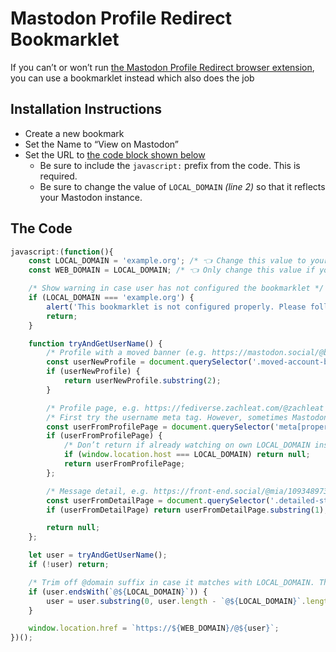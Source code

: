 # Mastodon Profile Redirect Bookmarklet

If you can’t or won’t run [the Mastodon Profile Redirect browser extension](https://github.com/bramus/mastodon-profile-redirect/), you can use a bookmarklet instead which also does the job

## Installation Instructions

- Create a new bookmark
- Set the Name to “View on Mastodon”
- Set the URL to [the code block shown below](#the-code)
    - Be sure to include the `javascript:` prefix from the code. This is required.
    - Be sure to change the value of `LOCAL_DOMAIN` _(line 2)_ so that it reflects your Mastodon instance.

## The Code

```js
javascript:(function(){
    const LOCAL_DOMAIN = 'example.org'; /* 👈 Change this value to your Mastodon domain, e.g. 'mastodon.social' */
    const WEB_DOMAIN = LOCAL_DOMAIN; /* 👈 Only change this value if your Masto host is hosted an different domain than the LOCAL_DOMAIN */

    /* Show warning in case user has not configured the bookmarklet */
    if (LOCAL_DOMAIN === 'example.org') {
        alert('This bookmarklet is not configured properly. Please follow the installation instructions and change the value for LOCAL_DOMAIN before you use it.');
        return;
    }

    function tryAndGetUserName() {
        /* Profile with a moved banner (e.g. https://mastodon.social/@bramus): follow that link */
        const userNewProfile = document.querySelector('.moved-account-banner .button')?.getAttribute('href');
        if (userNewProfile) {
            return userNewProfile.substring(2);
        }

        /* Profile page, e.g. https://fediverse.zachleat.com/@zachleat and https://front-end.social/@mia */
        /* First try the username meta tag. However, sometimes Mastodon forgets to inject it, so we fall back to the username shown in the profile header */
        const userFromProfilePage = document.querySelector('meta[property="profile:username"]')?.getAttribute('content') || document.querySelector('.account__header .account__header__tabs__name small')?.innerText.substring(1);
        if (userFromProfilePage) {
            /* Don’t return if already watching on own LOCAL_DOMAIN instance */
            if (window.location.host === LOCAL_DOMAIN) return null;
            return userFromProfilePage;
        };

        /* Message detail, e.g. https://front-end.social/@mia/109348973362020954 and https://bell.bz/@andy/109392510558650993 and https://bell.bz/@andy/109392510558650993 */
        const userFromDetailPage = document.querySelector('.detailed-status .display-name__account')?.innerText;
        if (userFromDetailPage) return userFromDetailPage.substring(1);

        return null;
    };

    let user = tryAndGetUserName();
    if (!user) return;

    /* Trim off @domain suffix in case it matches with LOCAL_DOMAIN. This due to https://github.com/mastodon/mastodon/issues/21469 */
    if (user.endsWith(`@${LOCAL_DOMAIN}`)) {
        user = user.substring(0, user.length - `@${LOCAL_DOMAIN}`.length);
    }

    window.location.href = `https://${WEB_DOMAIN}/@${user}`;
})();
```



